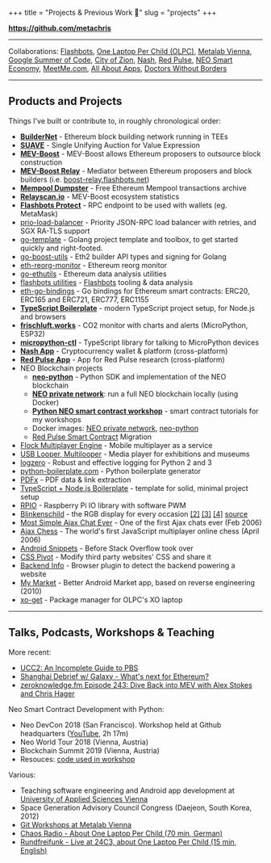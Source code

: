 +++
title = "Projects & Previous Work 💫"
slug = "projects"
+++

<!-- #### <i class="fas fa-user-friends"></i> &nbsp;Groups & Communities -->

**https://github.com/metachris**

---

Collaborations:
 [Flashbots](https://flashbots.net/),
 [One Laptop Per Child (OLPC)](https://en.wikipedia.org/wiki/One_Laptop_per_Child),
 [Metalab Vienna](https://metalab.at/),
 [Google Summer of Code](https://developers.google.com/open-source/gsoc/2008/?hl=en),
 [City of Zion](https://web.archive.org/web/20191208213537/https://www.cityofzion.io/),
 [Nash](https://nash.io/),
 [Red Pulse](https://www.redpulse.com/),
 [NEO Smart Economy](https://neo.org/contributors),
 [MeetMe.com](https://www.meetme.com/),
 [All About Apps](https://allaboutapps.at/),
 [Doctors Without Borders](https://www.msf.org/)

<!-- Noteworthy collaborations:

* [Flashbots](https://flashbots.net/)
* [Nash](https://nash.io/)
* [Red Pulse](https://www.redpulse.com/)
* [City of Zion](https://www.cityofzion.io)
* [NEO Smart Economy](https://neo.org/contributors)
* [One Laptop Per Child (OLPC)](http://one.laptop.org/)
* [MeetMe.com](https://www.meetme.com/)
* [All About Apps](https://allaboutapps.at/)
* [Metalab Vienna](https://metalab.at/)
* [Google Summer of Code](https://developers.google.com/open-source/gsoc/2008/?hl=en)
* [Doctors Without Borders](https://www.msf.org/) -->

<!-- #### <i class="far fa-star"></i> &nbsp;Notable Projects -->

---

## Products and Projects

Things I've built or contribute to, in roughly chronological order:

<!-- * **[ethereum-go-experiments](https://github.com/metachris/ethereum-go-experiments)** - Ethereum data analysis -->

* **[BuilderNet](https://buildernet.org/)** - Ethereum block building network running in TEEs
* **[SUAVE](https://github.com/flashbots/suave-specs)** - Single Unifying Auction for Value Expression
* **[MEV-Boost](https://github.com/flashbots/mev-boost)** - MEV-Boost allows Ethereum proposers to outsource block construction
* **[MEV-Boost Relay](https://github.com/flashbots/mev-boost-relay)** - Mediator between Ethereum proposers and block builders (i.e. [boost-relay.flashbots.net](https://boost-relay.flashbots.net/))
* **[Mempool Dumpster](https://mempool-dumpster.flashbots.net/index.html)** - Free Ethereum Mempool transactions archive
* **[Relayscan.io](https://www.relayscan.io/)** - MEV-Boost ecosystem statistics
* **[Flashbots Protect](https://github.com/flashbots/rpc-endpoint)** - RPC endpoint to be used with wallets (eg. MetaMask)
* [prio-load-balancer](https://github.com/flashbots/prio-load-balancer) - Priority JSON-RPC load balancer with retries, and SGX RA-TLS support
* [go-template](https://github.com/flashbots/go-template) - Golang project template and toolbox, to get started quickly and right-footed.
* [go-boost-utils](https://github.com/flashbots/go-boost-utils) - Eth2 builder API types and signing for Golang
* [eth-reorg-monitor](https://github.com/metachris/eth-reorg-monitor) - Ethereum reorg monitor
* [go-ethutils](https://github.com/metachris/go-ethutils) - Ethereum data analysis utilities
* [flashbots utilities](https://github.com/metachris/flashbots) - [Flashbots](https://github.com/flashbots/pm) tooling & data analysis
* [eth-go-bindings](https://github.com/metachris/eth-go-bindings) - Go bindings for Ethereum smart contracts: ERC20, ERC165 and ERC721, ERC777, ERC1155
* **[TypeScript Boilerplate](https://github.com/metachris/typescript-boilerplate)** - modern TypeScript project setup, for Node.js and browsers
* **[frischluft.works](http://frischluft.works)** - CO2 monitor with charts and alerts (MicroPython, ESP32)
* **[micropython-ctl](https://github.com/metachris/micropython-ctl)** - TypeScript library for talking to MicroPython devices
* **[Nash App](https://play.google.com/store/apps/details?id=io.nash.app)** - Cryptocurrency wallet & platform (cross-platform)
* **[Red Pulse App](https://play.google.com/store/apps/details?id=com.redpulse.android)** - App for Red Pulse research (cross-platform)
* NEO Blockchain projects
  * **[neo-python](http://neo-python.readthedocs.io/en/latest/)** - Python SDK and implementation of the NEO blockchain
  * **[NEO private network](https://github.com/CityOfZion/neo-privatenet-docker)**: run a full NEO blockchain locally (using Docker)
  * **[Python NEO smart contract workshop](https://github.com/CityOfZion/python-smart-contract-workshop)** - smart contract tutorials for my workshops
  * Docker images: [NEO private network](https://hub.docker.com/r/cityofzion/neo-privatenet), [neo-python](https://hub.docker.com/r/cityofzion/neo-python)
  * [Red Pulse Smart Contract](https://github.com/RedPulse/phx-smart-contract) Migration
* [Flock Multiplayer Engine](https://metachris.gitlab.io/flock-engine) - Mobile multiplayer as a service
* [USB Looper, Multilooper](https://www.usblooper.com/) - Media player for exhibitions and museums
* [logzero](https://github.com/metachris/logzero) - Robust and effective logging for Python 2 and 3
* [python-boilerplate.com](https://www.python-boilerplate.com/) - Python boilerplate generator
* [PDFx](/pdfx/) - PDF data & link extraction
* [TypeScript + Node.js Boilerplate](https://github.com/metachris/typescript-nodejs-boilerplate/) - template for solid, minimal project setup
* [RPIO](https://github.com/metachris/RPIO) - Raspberry Pi IO library with software PWM
* [Blinkenschild](http://hackaday.com/2014/04/03/blinkenschild-the-rgb-led-display-for-every-occasion) - the RGB display for every occasion <a rel="nofollow" target="_blank" href="http://rgb-123.com/blinkenschild/">[2]</a> <a rel="nofollow" target="_blank" href="https://metalab.at/wiki/Blinkenschild">[3]</a> <a rel="nofollow" target="_blank" href="https://www.youtube.com/watch?v=VX14pmky07Q">[4]</a> <a rel="nofollow" target="_blank" href="https://github.com/hackerspaceshop/Blinkenschild">source</a>
* [Most Simple Ajax Chat Ever](/projects/most-simple-ajax-chat-ever/) - One of the first Ajax chats ever (Feb 2006)
* [Ajax Chess](https://web.archive.org/web/20080927084030/http://www.linuxuser.at/chess/index.php) - The world's first JavaScript multiplayer online chess (April 2006)
* [Android Snippets](http://www.androidsnippets.com) - Before Stack Overflow took over
* [CSS Pivot](https://web.archive.org/web/20111115123715/http://www.csspivot.com/) - Modify third party websites' CSS and share it
* [Backend Info](http://www.backendinfo.com/) - Browser plugin to detect the backend powering a website
* [My Market](https://web.archive.org/web/20111109093104/http://mymarket.cc/) - Better Android Market app, based on reverse engineering (2010)
* [xo-get](http://wiki.laptop.org/go/Xo-get) - Package manager for OLPC's XO laptop

---

## Talks, Podcasts, Workshops & Teaching

More recent:

* [UCC2: An Incomplete Guide to PBS](https://www.ucc2.xyz/podcast/episode/1bb543a8/an-incomplete-guide-to-pbs-with-mike-neuder-and-chris-hager)
* [Shanghai Debrief w/ Galaxy - What's next for Ethereum?](https://twitter.com/i/spaces/1LyxBqrnanYJN?s=20)
* [zeroknowledge.fm Episode 243: Dive Back into MEV with Alex Stokes and Chris Hager](https://zeroknowledge.fm/243-2/)

Neo Smart Contract Development with Python:

* Neo DevCon 2018 (San Francisco). Workshop held at Github headquarters ([YouTube](https://www.youtube.com/watch?v=sk8tu1uqRDI), 2h 17m)
* Neo World Tour 2018 (Vienna, Austria)
* Blockchain Summit 2019 (Vienna, Austria)
* Resouces: [code used in workshop](https://github.com/CityOfZion/python-smart-contract-workshop)

Various:

* Teaching software engineering and Android app development at [University of Applied Sciences Vienna](https://www.technikum-wien.at/en/)
* Space Generation Advisory Council Congress (Daejeon, South Korea, 2012)
* [Git Workshops at Metalab Vienna](https://metalab.at/wiki/GIT_Workshop_2014)
* [Chaos Radio - About One Laptop Per Child (70 min, German)](http://cre.fm/cre071-one-laptop-per-child)
* [Rundfreifunk - Live at 24C3, about One Laptop Per Child (15 min, English)](http://www.public-ip.org/sendung-211.html)

